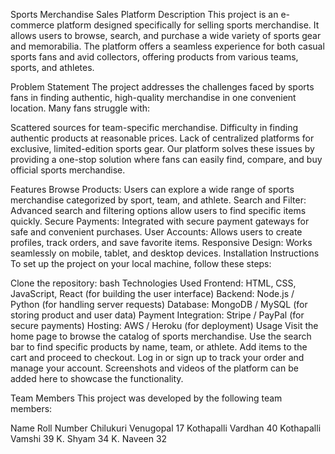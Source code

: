 Sports Merchandise Sales Platform
Description
This project is an e-commerce platform designed specifically for selling sports merchandise. It allows users to browse, search, and purchase a wide variety of sports gear and memorabilia. The platform offers a seamless experience for both casual sports fans and avid collectors, offering products from various teams, sports, and athletes.

Problem Statement
The project addresses the challenges faced by sports fans in finding authentic, high-quality merchandise in one convenient location. Many fans struggle with:

Scattered sources for team-specific merchandise.
Difficulty in finding authentic products at reasonable prices.
Lack of centralized platforms for exclusive, limited-edition sports gear.
Our platform solves these issues by providing a one-stop solution where fans can easily find, compare, and buy official sports merchandise.

Features
Browse Products: Users can explore a wide range of sports merchandise categorized by sport, team, and athlete.
Search and Filter: Advanced search and filtering options allow users to find specific items quickly.
Secure Payments: Integrated with secure payment gateways for safe and convenient purchases.
User Accounts: Allows users to create profiles, track orders, and save favorite items.
Responsive Design: Works seamlessly on mobile, tablet, and desktop devices.
Installation Instructions
To set up the project on your local machine, follow these steps:

Clone the repository:
bash
Technologies Used
Frontend: HTML, CSS, JavaScript, React (for building the user interface)
Backend: Node.js / Python (for handling server requests)
Database: MongoDB / MySQL (for storing product and user data)
Payment Integration: Stripe / PayPal (for secure payments)
Hosting: AWS / Heroku (for deployment)
Usage
Visit the home page to browse the catalog of sports merchandise.
Use the search bar to find specific products by name, team, or athlete.
Add items to the cart and proceed to checkout.
Log in or sign up to track your order and manage your account.
Screenshots and videos of the platform can be added here to showcase the functionality.

Team Members
This project was developed by the following team members:

Name	                Roll Number
Chilukuri Venugopal    	17
Kothapalli Vardhan    	40
Kothapalli Vamshi 	    39
K. Shyam	              34
K. Naveen         	    32
